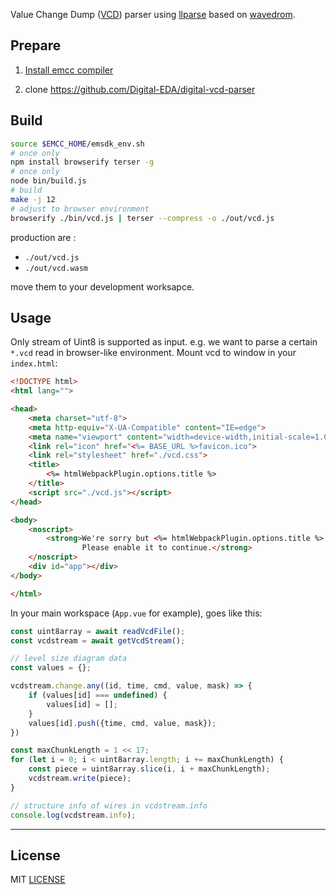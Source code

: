 Value Change Dump ([VCD](https://en.wikipedia.org/wiki/Value_change_dump)) parser using [llparse](https://github.com/nodejs/llparse) based on [wavedrom](https://github.com/wavedrom/vcd).

## Prepare

1. [Install emcc compiler](https://kirigaya.cn/blog/article?seq=55)

2. clone https://github.com/Digital-EDA/digital-vcd-parser

## Build

```bash
source $EMCC_HOME/emsdk_env.sh
# once only
npm install browserify terser -g
# once only
node bin/build.js
# build
make -j 12
# adjust to browser environment
browserify ./bin/vcd.js | terser --compress -o ./out/vcd.js
```

production are :

- `./out/vcd.js`
- `./out/vcd.wasm`

move them to your development worksapce.

## Usage

Only stream of Uint8 is supported as input. e.g. we want to parse a certain `*.vcd` read in browser-like environment. Mount vcd to window in your `index.html`:

```html
<!DOCTYPE html>
<html lang="">

<head>
    <meta charset="utf-8">
    <meta http-equiv="X-UA-Compatible" content="IE=edge">
    <meta name="viewport" content="width=device-width,initial-scale=1.0">
    <link rel="icon" href="<%= BASE_URL %>favicon.ico">
    <link rel="stylesheet" href="./vcd.css">
    <title>
        <%= htmlWebpackPlugin.options.title %>
    </title>
    <script src="./vcd.js"></script>
</head>

<body>
    <noscript>
        <strong>We're sorry but <%= htmlWebpackPlugin.options.title %> doesn't work properly without JavaScript enabled.
                Please enable it to continue.</strong>
    </noscript>
    <div id="app"></div>
</body>

</html>
```

In your main workspace (`App.vue` for example), goes like this:

```javascript
const uint8array = await readVcdFile();
const vcdstream = await getVcdStream();

// level size diagram data
const values = {};

vcdstream.change.any((id, time, cmd, value, mask) => {
    if (values[id] === undefined) {
        values[id] = [];
    }
    values[id].push({time, cmd, value, mask});
})

const maxChunkLength = 1 << 17;
for (let i = 0; i < uint8array.length; i += maxChunkLength) {
    const piece = uint8array.slice(i, i + maxChunkLength);
    vcdstream.write(piece);
}

// structure info of wires in vcdstream.info
console.log(vcdstream.info);

```

---

## License

MIT [LICENSE](LICENSE)
